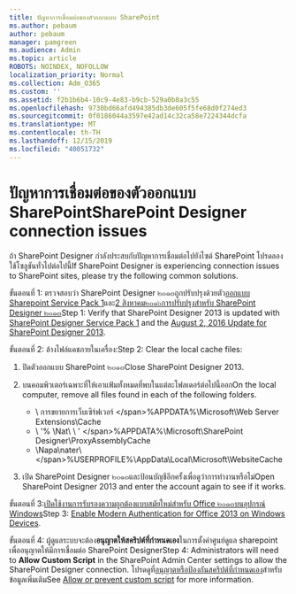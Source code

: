 ```yaml
---
title: ปัญหาการเชื่อมต่อของตัวออกแบบ SharePoint
ms.author: pebaum
author: pebaum
manager: pamgreen
ms.audience: Admin
ms.topic: article
ROBOTS: NOINDEX, NOFOLLOW
localization_priority: Normal
ms.collection: Adm_O365
ms.custom: ''
ms.assetid: f2b1b6b4-10c9-4e83-b9cb-529a0b8a3c55
ms.openlocfilehash: 9730bd66afd494385db3de605f5fe68d0f274ed3
ms.sourcegitcommit: 0f0186044a3597e42ad14c32ca58e7224344dcfa
ms.translationtype: MT
ms.contentlocale: th-TH
ms.lasthandoff: 12/15/2019
ms.locfileid: "40051732"
---
```

# <a name="sharepoint-designer-connection-issues"></a><span data-ttu-id="8be4f-102">ปัญหาการเชื่อมต่อของตัวออกแบบ SharePoint</span><span class="sxs-lookup"><span data-stu-id="8be4f-102">SharePoint Designer connection issues</span></span> 

<span data-ttu-id="8be4f-103">ถ้า SharePoint Designer กำลังประสบกับปัญหาการเชื่อมต่อไปยังไซต์ SharePoint โปรดลองใช้โซลูชันทั่วไปต่อไปนี้</span><span class="sxs-lookup"><span data-stu-id="8be4f-103">If SharePoint Designer is experiencing connection issues to SharePoint sites, please try the following common solutions.</span></span>

<span data-ttu-id="8be4f-104">ขั้นตอนที่ 1: ตรวจสอบว่า SharePoint Designer ๒๐๑๓ถูกปรับปรุงด้วยตัว[ออกแบบ Sharepoint Service Pack 1](https://support.microsoft.com/help/2817441/description-of-microsoft-sharepoint-designer-2013-service-pack-1-sp1)และ[2 สิงหาคม๒๐๑๖การปรับปรุงสำหรับ SharePoint Designer ๒๐๑๓](https://support.microsoft.com/help/3114721/august-2-2016-update-for-sharepoint-designer-2013-kb3114721)</span><span class="sxs-lookup"><span data-stu-id="8be4f-104">Step 1: Verify that SharePoint Designer 2013 is updated with [SharePoint Designer Service Pack 1](https://support.microsoft.com/help/2817441/description-of-microsoft-sharepoint-designer-2013-service-pack-1-sp1) and the [August 2, 2016 Update for SharePoint Designer 2013](https://support.microsoft.com/help/3114721/august-2-2016-update-for-sharepoint-designer-2013-kb3114721).</span></span>



<span data-ttu-id="8be4f-105">ขั้นตอนที่ 2: ล้างไฟล์แคชภายในเครื่อง:</span><span class="sxs-lookup"><span data-stu-id="8be4f-105">Step 2: Clear the local cache files:</span></span>

1. <span data-ttu-id="8be4f-106">ปิดตัวออกแบบ SharePoint ๒๐๑๓</span><span class="sxs-lookup"><span data-stu-id="8be4f-106">Close SharePoint Designer 2013.</span></span>

2. <span data-ttu-id="8be4f-107">บนคอมพิวเตอร์เฉพาะที่ให้เอาแฟ้มทั้งหมดที่พบในแต่ละโฟลเดอร์ต่อไปนี้ออก</span><span class="sxs-lookup"><span data-stu-id="8be4f-107">On the local computer, remove all files found in each of the following folders.</span></span>

    - <span data-ttu-id="8be4f-108">\ การขยายการเว็บเซิร์ฟเวอร์ \</span><span class="sxs-lookup"><span data-stu-id="8be4f-108">%APPDATA%\Microsoft\Web Server Extensions\Cache</span></span>
    - <span data-ttu-id="8be4f-109">\ '% \Nat\ \ ' \</span><span class="sxs-lookup"><span data-stu-id="8be4f-109">%APPDATA%\Microsoft\SharePoint Designer\ProxyAssemblyCache</span></span>
    - <span data-ttu-id="8be4f-110">\Napa\nater\ \</span><span class="sxs-lookup"><span data-stu-id="8be4f-110">%USERPROFILE%\AppData\Local\Microsoft\WebsiteCache</span></span>

3. <span data-ttu-id="8be4f-111">เปิด SharePoint Designer ๒๐๑๓และป้อนบัญชีอีกครั้งเพื่อดูว่าการทำงานหรือไม่</span><span class="sxs-lookup"><span data-stu-id="8be4f-111">Open SharePoint Designer 2013 and enter the account again to see if it works.</span></span>

<span data-ttu-id="8be4f-112">ขั้นตอนที่ 3:[เปิดใช้งานการรับรองความถูกต้องแบบสมัยใหม่สำหรับ Office ๒๐๑๓บนอุปกรณ์ Windows](https://docs.microsoft.com/office365/admin/security-and-compliance/enable-modern-authentication?redirectSourcePath=/article/Enable-Modern-Authentication-for-Office-2013-on-Windows-devices-7dc1c01a-090f-4971-9677-f1b192d6c910&view=o365-worldwide)</span><span class="sxs-lookup"><span data-stu-id="8be4f-112">Step 3: [Enable Modern Authentication for Office 2013 on Windows Devices](https://docs.microsoft.com/office365/admin/security-and-compliance/enable-modern-authentication?redirectSourcePath=/article/Enable-Modern-Authentication-for-Office-2013-on-Windows-devices-7dc1c01a-090f-4971-9677-f1b192d6c910&view=o365-worldwide).</span></span>

<span data-ttu-id="8be4f-113">ขั้นตอนที่ 4: ผู้ดูแลระบบจะต้อง**อนุญาตให้สคริปต์ที่กำหนดเอง**ในการตั้งค่าศูนย์ดูแล sharepoint เพื่ออนุญาตให้มีการเชื่อมต่อ SharePoint Designer</span><span class="sxs-lookup"><span data-stu-id="8be4f-113">Step 4: Administrators will need to **Allow Custom Script** in the SharePoint Admin Center settings to allow the SharePoint Designer connection.</span></span> <span data-ttu-id="8be4f-114">โปรดดูที่[อนุญาตหรือป้องกันสคริปต์ที่กำหนดเอง](https://docs.microsoft.com/sharepoint/allow-or-prevent-custom-script)สำหรับข้อมูลเพิ่มเติม</span><span class="sxs-lookup"><span data-stu-id="8be4f-114">See [Allow or prevent custom script](https://docs.microsoft.com/sharepoint/allow-or-prevent-custom-script) for more information.</span></span>


